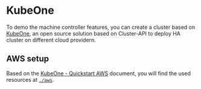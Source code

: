# KubeOne

To demo the machine controller features, you can create a cluster based on [KubeOne](https://github.com/kubermatic/kubeone), an open source solution based on Cluster-API to deploy HA cluster on different cloud providern.

## AWS setup

Based on the [KubeOne - Quickstart AWS](https://github.com/kubermatic/kubeone/blob/master/docs/quickstart-aws.md) document, you will find the used resources at [`./aws`](./aws).
